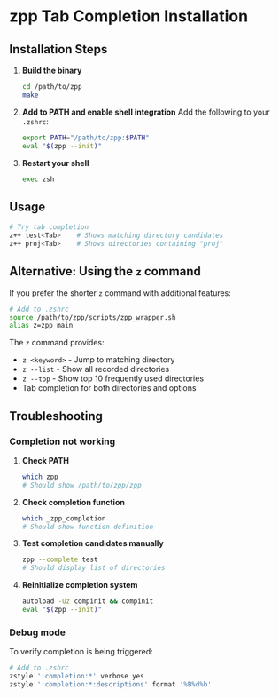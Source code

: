 # zpp Tab Completion Installation

## Installation Steps

1. **Build the binary**
   ```bash
   cd /path/to/zpp
   make
   ```

2. **Add to PATH and enable shell integration**
   Add the following to your `.zshrc`:
   ```bash
   export PATH="/path/to/zpp:$PATH"
   eval "$(zpp --init)"
   ```

3. **Restart your shell**
   ```bash
   exec zsh
   ```

## Usage

```bash
# Try tab completion
z++ test<Tab>    # Shows matching directory candidates
z++ proj<Tab>    # Shows directories containing "proj"
```

## Alternative: Using the `z` command

If you prefer the shorter `z` command with additional features:

```bash
# Add to .zshrc
source /path/to/zpp/scripts/zpp_wrapper.sh
alias z=zpp_main
```

The `z` command provides:
- `z <keyword>` - Jump to matching directory
- `z --list` - Show all recorded directories
- `z --top` - Show top 10 frequently used directories
- Tab completion for both directories and options

## Troubleshooting

### Completion not working

1. **Check PATH**
   ```bash
   which zpp
   # Should show /path/to/zpp/zpp
   ```

2. **Check completion function**
   ```bash
   which _zpp_completion
   # Should show function definition
   ```

3. **Test completion candidates manually**
   ```bash
   zpp --complete test
   # Should display list of directories
   ```

4. **Reinitialize completion system**
   ```bash
   autoload -Uz compinit && compinit
   eval "$(zpp --init)"
   ```

### Debug mode

To verify completion is being triggered:
```bash
# Add to .zshrc
zstyle ':completion:*' verbose yes
zstyle ':completion:*:descriptions' format '%B%d%b'
```
